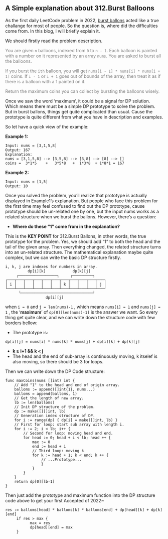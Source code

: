 ## A Simple explanation about 312.Burst Balloons
As the first daily LeetCode problem in 2022, [burst ballons](https://leetcode.com/problems/burst-balloons/) acted like a true challange for most of people. So the question is, where did the difficulties come from. In this blog, I will briefly explain it.

We should firstly read the problem description.

<font color=Grey>You are given `n` balloons, indexed from `0` to `n - 1`. Each balloon is painted with a number on it represented by an array `nums`. You are asked to burst all the balloons.

If you burst the `ith` balloon, you will get `nums[i - 1] * nums[i] * nums[i + 1]` coins. If `i - 1` or `i + 1` goes out of bounds of the array, then treat it as if there is a balloon with a 1 painted on it.

Return the maximum coins you can collect by bursting the balloons wisely.</font>

Once we saw the word ‘maximum’, it could be a signal for DP solution. Which means there must be a simple DP prototype to solve the problem. But in burst ballons, things get quite complicated than usual. Cause the prototype is quite different from what you have in description and examples.

So let have a quick view of the example:

**Example 1:**
```
Input: nums = [3,1,5,8]
Output: 167
Explanation:
nums = [3,1,5,8] --> [3,5,8] --> [3,8] --> [8] --> []
coins =  3*1*5    +   3*5*8   +  1*3*8  + 1*8*1 = 167
```
**Example 2:**
```
Input: nums = [1,5]
Output: 10
```
Once you solved the problem, you’ll realize that prototype is actually displayed in Example1’s explanation. But people who face this problem for the first time may feel confused to find out the DP prototype, cause prototype should be un-related one by one, but the input nums works as a related structure when we burst the ballons. However, there’s a question:
- **Where do these “1” come from in the explanation?**

This is the **KEY POINT** for 312.Burst Ballons, in other words, the true prototype for the problem. Yes, we should add “1” to both the head and the tail of the given array. Then everything changed, the related structure turns into an un-related structure. The mathematical explanation maybe quite complex, but we can write the basic DP structure firstly.

```
i, k, j are indexes for numbers in array.
          dp[i][k]            dp[k][j]
     ┌─────────────────┐     ┌─────────┐
┌───┬───┬───┬───┬───┬───┬───┬───┬───┬───┬───┐
│ i │   │   │   │   │   │ k │   │   │   │ j │
└───┴───┴───┴───┴───┴───┴───┴───┴───┴───┴───┘
      └────────────────────────────────┘
                  dp[i][j]
```
when `i = 0` and `j = len(nums)-1` , which means `nums[i] = 1` and `nums[j] = 1` , the ‘**maximum**’ of `dp[0][len(nums)-1]` is the answer we want. So every thing get quite clear, and we can write down the structure code with few borders bellow:
- The prototype is:
```
dp[i][j] = nums[i] * nums[k] * nums[j] + dp[i][k] + dp[k][j]
```
- **k ≥ i+1 && k < j**
- The head and the end of sub-array is continuously moving, k itselef is also moving, so there should be 3 for loops.

Then we can write down the DP Code structure:
```
func maxCoins(nums []int) int {
    // Add "1" to the head and end of origin array.
    balloms := append([]int{1}, nums...)
    balloms = append(balloms, 1)
    // Get the length of new array.
    lb := len(balloms)
    // Init DP structure of the problem.
    dp := make([][]int, lb)
    // Generation index structure of DP.
    for i := range(dp) { dp[i] = make([]int, lb) }
    // First for loop: start sub array with length i.
    for i := 2; i < lb; i++ {
        // Second for loop: moving head and end.
        for head := 0; head + i < lb; head ++ {
            max := 0
            end := head + i
            // Third loop: moving k
            for k := head + 1; k < end; k ++ {
                // ...Prototype...
                }
            }
        }
    }
    return dp[0][lb-1]
}
```
Then just add the prototype and maximum function into the DP structure code above to get your first Accepted of 2022~
```
res := balloms[head] * balloms[k] * balloms[end] + dp[head][k] + dp[k][end]
     if res > max {
           max = res
           dp[head][end] = max
     }
```
